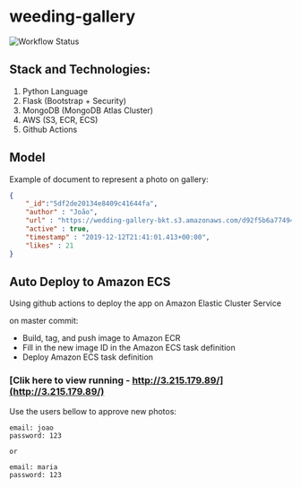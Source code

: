 # weeding-gallery

![Workflow Status](https://img.shields.io/github/workflow/status/joaomarccos/wedding-gallery/Deploy%20to%20Amazon%20ECS/master)

## Stack and Technologies:
 1. Python Language 
 2. Flask (Bootstrap + Security)
 3. MongoDB (MongoDB Atlas Cluster)
 4. AWS (S3, ECR, ECS)
 5. Github Actions
  
## Model
Example of document to represent a photo on gallery:  
```json
{
    "_id":"5df2de20134e8409c41644fa",
    "author" : "João",
    "url" : "https://wedding-gallery-bkt.s3.amazonaws.com/d92f5b6a774945e49fc723a15...",
    "active" : true,
    "timestamp" : "2019-12-12T21:41:01.413+00:00",
    "likes" : 21
}
```
 
## Auto Deploy to Amazon ECS
Using github actions to deploy the app on Amazon Elastic Cluster Service
    
on master commit: 
 - Build, tag, and push image to Amazon ECR
 - Fill in the new image ID in the Amazon ECS task definition
 - Deploy Amazon ECS task definition

### [Clik here to view running - http://3.215.179.89/](http://3.215.179.89/)

Use the users bellow to approve new photos:
    
    email: joao
    password: 123
    
    or
    
    email: maria
    password: 123 
